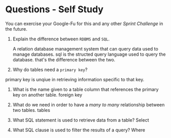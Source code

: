 # Questions - Self Study

You can exercise your Google-Fu for this and any other _Sprint Challenge_ in the future.

1.  Explain the difference between `RDBMS` and `SQL`.

    A relation database management system that can query data used to manage databases. sql is the structed query language used to query the database. that's the difference between the two.

1.  Why do tables need a `primary key`?

primary key is unqiue in retrieving information specific to that key.

1.  What is the name given to a table column that references the primary key on another table.
    foreign key

1.  What do we need in order to have a _many to many_ relationship between two
    tables.
    tables

1.  What SQL statement is used to retrieve data from a table?
    Select
1.  What SQL clause is used to filter the results of a query?
    Where
